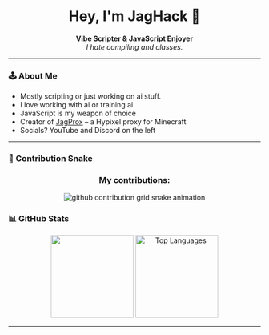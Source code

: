 <!-- Profile README for JagHack -->

<h1 align="center">Hey, I'm JagHack 👋</h1>
<p align="center">
  <b>Vibe Scripter & JavaScript Enjoyer</b><br>
  <i>I hate compiling and classes.</i>
</p>

---

### 🕹️ About Me

- Mostly scripting or just working on ai stuff.
- I love working with ai or training ai.
- JavaScript is my weapon of choice
- Creator of <a href="https://github.com/JagHack/jagprox">JagProx</a> – a Hypixel proxy for Minecraft
- Socials? YouTube and Discord on the left

---
### 🐍 Contribution Snake
<h3 align="center">My contributions:</h3>
<p align="center">
  <picture>
    <source media="(prefers-color-scheme: dark)" srcset="https://raw.githubusercontent.com/JagHack/JagHack/output/github-snake-dark.svg">
    <source media="(prefers-color-scheme: light)" srcset="https://raw.githubusercontent.com/JagHack/JagHack/output/github-contribution-grid-snake.svg">
    <img alt="github contribution grid snake animation" src="https://raw.githubusercontent.com/JagHack/JagHack/output/github-contribution-grid-snake.svg">
  </picture>
</p>




### 📊 GitHub Stats

<p align="center">
  <img src="https://github-readme-stats.vercel.app/api?username=JagHack&show_icons=true&theme=purple-midnight" alt=" " height="165"/>
  <img src="https://github-readme-stats.vercel.app/api/top-langs/?username=JagHack&layout=compact&theme=purple-midnight" alt="Top Languages" height="165"/>
</p>

---
